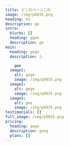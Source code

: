 ```yaml
---
title: どこのページこれ
image: /img/p8035.png
heading: ho
description: ge
intro:
  blurbs: []
  heading: ggee
  description: ge
main:
  heading: gege
  description: |-

    gee
  image1:
    alt: gege
    image: /img/p8035.png
  image2:
    alt: gege
    image: /img/p8035.png
  image3:
    alt: gee
    image: /img/p8035.png
testimonials: []
full_image: /img/p8035.png
pricing:
  heading: gege
  description: geeg
  plans: []
---
```


